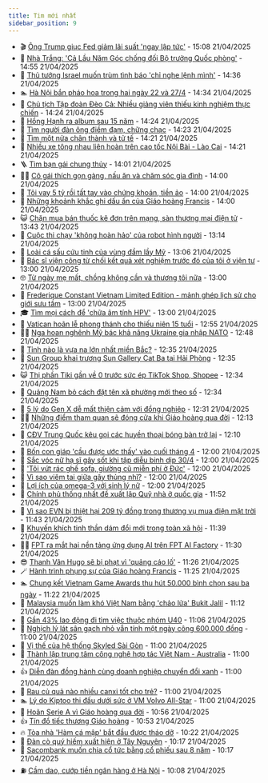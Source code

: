 ```yaml
---
title: Tim mới nhất
sidebar_position: 9
---
```


<!-- vnexpress-tin-moi-nhat:START -->
- 🎬 [Ông Trump giục Fed giảm lãi suất &#39;ngay lập tức&#39;](https://vnexpress.net/ong-trump-giuc-fed-giam-lai-suat-ngay-lap-tuc-4876966.html) - 15:08 21/04/2025
- 🐎 [Nhà Trắng: &#39;Cả Lầu Năm Góc chống đối Bộ trưởng Quốc phòng&#39;](https://vnexpress.net/nha-trang-ca-lau-nam-goc-chong-doi-bo-truong-quoc-phong-4876944.html) - 14:55 21/04/2025
- 🦍 [Thủ tướng Israel muốn trùm tình báo &#39;chỉ nghe lệnh mình&#39;](https://vnexpress.net/thu-tuong-israel-muon-trum-tinh-bao-chi-nghe-lenh-minh-4876948.html) - 14:36 21/04/2025
- 🏊 [Hà Nội bắn pháo hoa trong hai ngày 22 và 27/4](https://vnexpress.net/ha-noi-ban-phao-hoa-trong-hai-ngay-22-va-27-4-4876956.html) - 14:34 21/04/2025
- 🎊 [Chủ tịch Tập đoàn Đèo Cả: Nhiều giảng viên thiếu kinh nghiệm thực chiến](https://vnexpress.net/chu-tich-tap-doan-deo-ca-nhieu-giang-vien-thieu-kinh-nghiem-thuc-chien-4876939.html) - 14:24 21/04/2025
- 🎃 [Hồng Hạnh ra album sau 15 năm](https://vnexpress.net/hong-hanh-ra-album-sau-15-nam-4876758.html) - 14:24 21/04/2025
- 🧰 [Tìm người đàn ông điềm đạm, chững chạc](https://vnexpress.net/tim-nguoi-dan-ong-diem-dam-chung-chac-4876492.html) - 14:23 21/04/2025
- 🔭 [Tìm một nửa chân thành và tử tế](https://vnexpress.net/tim-mot-nua-chan-thanh-va-tu-te-4876491.html) - 14:21 21/04/2025
- 🫶 [Nhiều xe tông nhau liên hoàn trên cao tốc Nội Bài - Lào Cai](https://vnexpress.net/nhieu-xe-tong-nhau-lien-hoan-tren-cao-toc-noi-bai-lao-cai-4876942.html) - 14:21 21/04/2025
- 🪜 [Tìm bạn gái chung thủy](https://vnexpress.net/tim-ban-gai-chung-thuy-4876494.html) - 14:01 21/04/2025
- 👨‍🏫 [Cô gái thích gọn gàng, nấu ăn và chăm sóc gia đình](https://vnexpress.net/co-gai-thich-gon-gang-nau-an-va-cham-soc-gia-dinh-4876495.html) - 14:00 21/04/2025
- 🎊 [Tôi vay 5 tỷ rồi tất tay vào chứng khoán, tiền ảo](https://vnexpress.net/crypto-la-gi-chung-khoan-lam-toi-no-nan-4876864.html) - 14:00 21/04/2025
- 🎊 [Những khoảnh khắc ghi dấu ấn của Giáo hoàng Francis](https://vnexpress.net/nhung-khoanh-khac-ghi-dau-an-cua-giao-hoang-francis-4876843.html) - 14:00 21/04/2025
- 😺 [Chặn mua bán thuốc kê đơn trên mạng, sàn thương mại điện tử](https://vnexpress.net/chan-mua-ban-thuoc-ke-don-tren-mang-san-thuong-mai-dien-tu-4876945.html) - 13:43 21/04/2025
- 🐘 [Cuộc thi chạy &#39;không hoàn hảo&#39; của robot hình người](https://vnexpress.net/cuoc-thi-chay-khong-hoan-hao-cua-robot-hinh-nguoi-4876743.html) - 13:14 21/04/2025
- 🌁 [Loài cá sấu cứu tinh của vùng đầm lầy Mỹ](https://vnexpress.net/loai-ca-sau-cuu-tinh-cua-vung-dam-lay-my-4876537.html) - 13:06 21/04/2025
- 🐲 [Bác sĩ viện công từ chối kết quả xét nghiệm trước đó của tôi ở viện tư](https://vnexpress.net/quy-trinh-kham-chua-benh-bac-si-vien-cong-tu-choi-ket-qua-xet-nghiem-truoc-do-cua-toi-o-vien-tu-4876873.html) - 13:00 21/04/2025
- 🤓 [Từ ngày mẹ mất, chồng không cần và thương tôi nữa](https://vnexpress.net/tu-ngay-me-mat-chong-khong-can-va-thuong-toi-nua-4876841.html) - 13:00 21/04/2025
- 💪 [Frederique Constant Vietnam Limited Edition - mảnh ghép lịch sử cho giới sưu tầm](https://vnexpress.net/frederique-constant-vietnam-limited-edition-manh-ghep-lich-su-cho-gioi-suu-tam-4876930.html) - 13:00 21/04/2025
- 🎓 [Tìm mọi cách để &#39;chữa âm tính HPV&#39;](https://vnexpress.net/tim-moi-cach-de-chua-am-tinh-hpv-4876925.html) - 13:00 21/04/2025
- 🫣 [Vatican hoãn lễ phong thánh cho thiếu niên 15 tuổi](https://vnexpress.net/vatican-hoan-le-phong-thanh-cho-thieu-nien-15-tuoi-4876931.html) - 12:55 21/04/2025
- 🧑‍💻 [Nga hoan nghênh Mỹ bác khả năng Ukraine gia nhập NATO](https://vnexpress.net/nga-hoan-nghenh-my-bac-kha-nang-ukraine-gia-nhap-nato-4876936.html) - 12:48 21/04/2025
- 🐲 [Tỉnh nào là vựa na lớn nhất miền Bắc?](https://vnexpress.net/tinh-nao-la-vua-na-lon-nhat-mien-bac-4876919.html) - 12:35 21/04/2025
- 🌝 [Sun Group khai trương Sun Gallery Cat Ba tại Hải Phòng](https://vnexpress.net/sun-group-khai-truong-sun-gallery-cat-ba-tai-hai-phong-4876924.html) - 12:35 21/04/2025
- 😺 [Thị phần Tiki gần về 0 trước sức ép TikTok Shop, Shopee](https://vnexpress.net/thi-phan-tiki-gan-ve-0-truoc-suc-ep-tiktok-shop-shopee-4876826.html) - 12:34 21/04/2025
- 🐎 [Quảng Nam bỏ cách đặt tên xã phường mới theo số](https://vnexpress.net/quang-nam-bo-cach-dat-ten-xa-phuong-moi-theo-so-4876566.html) - 12:34 21/04/2025
- 🎡 [5 lý do Gen X dễ mất thiện cảm với đồng nghiệp](https://vnexpress.net/5-ly-do-gen-x-de-mat-thien-cam-voi-dong-nghiep-4876915.html) - 12:31 21/04/2025
- 👨‍🏫 [Những điểm tham quan sẽ đóng cửa khi Giáo hoàng qua đời](https://vnexpress.net/nhung-diem-tham-quan-se-dong-cua-khi-giao-hoang-qua-doi-4876862.html) - 12:13 21/04/2025
- 🦆 [CĐV Trung Quốc kêu gọi các huyền thoại bóng bàn trở lại](https://vnexpress.net/cdv-trung-quoc-keu-goi-cac-huyen-thoai-bong-ban-tro-lai-4876928.html) - 12:10 21/04/2025
- 🚦 [Bốn con giáp &#39;cầu được ước thấy&#39; vào cuối tháng 4](https://vnexpress.net/van-may-12-con-giap-con-giap-may-man-bon-con-giap-cau-duoc-uoc-thay-vao-cuoi-thang-4-4876838.html) - 12:00 21/04/2025
- 💫 [Sắc vóc nữ hạ sĩ gây sốt khi tập diễu binh dịp 30/4](https://vnexpress.net/sac-voc-nu-ha-si-gay-sot-khi-tap-dieu-binh-dip-30-4-4876630.html) - 12:00 21/04/2025
- 🎉 [&#39;Tôi vứt rác ghế sofa, giường cũ miễn phí ở Đức&#39;](https://vnexpress.net/vut-rac-cong-kenh-o-dau-toi-vut-rac-cong-kenh-mien-phi-o-duc-4876778.html) - 12:00 21/04/2025
- 🌋 [Vì sao viêm tai giữa gây thủng nhĩ?](https://vnexpress.net/vi-sao-viem-tai-giua-gay-thung-nhi-4876903.html) - 12:00 21/04/2025
- 🤖 [Lợi ích của omega-3 với sinh lý nữ](https://vnexpress.net/loi-ich-cua-omega-3-voi-sinh-ly-nu-4876680.html) - 12:00 21/04/2025
- 🦏 [Chính phủ thống nhất đề xuất lập Quỹ nhà ở quốc gia](https://vnexpress.net/chinh-phu-thong-nhat-de-xuat-lap-quy-nha-o-quoc-gia-4876927.html) - 11:52 21/04/2025
- 🦩 [Vì sao EVN bị thiệt hại 209 tỷ đồng trong thương vụ mua điện mặt trời](https://vnexpress.net/vi-sao-evn-bi-thiet-hai-209-ty-dong-trong-thuong-vu-mua-dien-mat-troi-4876348.html) - 11:43 21/04/2025
- 👺 [Khuyến khích tinh thần dám đổi mới trong toàn xã hội](https://vnexpress.net/khuyen-khich-tinh-than-dam-doi-moi-trong-toan-xa-hoi-4876891.html) - 11:39 21/04/2025
- 🧑‍🏫 [FPT ra mắt hai nền tảng ứng dụng AI trên FPT AI Factory](https://vnexpress.net/fpt-ra-mat-hai-nen-tang-ung-dung-ai-tren-fpt-ai-factory-4876817.html) - 11:30 21/04/2025
- 😎 [Thanh Vân Hugo sẽ bị phạt vì &#39;quảng cáo lố&#39;](https://vnexpress.net/thanh-van-hugo-se-bi-phat-vi-quang-cao-lo-4876923.html) - 11:26 21/04/2025
- 🪄 [Hành trình phụng sự của Giáo hoàng Francis](https://vnexpress.net/hanh-trinh-phung-su-cua-giao-hoang-francis-4876889.html) - 11:25 21/04/2025
- 🏊 [Chung kết Vietnam Game Awards thu hút 50.000 bình chọn sau ba ngày](https://vnexpress.net/chung-ket-vietnam-game-awards-thu-hut-50-000-binh-chon-sau-ba-ngay-4876702.html) - 11:22 21/04/2025
- 💃 [Malaysia muốn làm khó Việt Nam bằng &#39;chảo lửa&#39; Bukit Jalil](https://vnexpress.net/malaysia-muon-lam-kho-viet-nam-bang-chao-lua-bukit-jalil-4876901.html) - 11:12 21/04/2025
- 🦆 [Gần 43% lao động đi tìm việc thuộc nhóm U40](https://vnexpress.net/gan-43-lao-dong-di-tim-viec-thuoc-nhom-u40-4876912.html) - 11:06 21/04/2025
- 🎊 [Nghịch lý lát sân gạch nhỏ vẫn tính một ngày công 600.000 đồng](https://vnexpress.net/nghich-ly-lat-san-gach-nho-van-tinh-mot-ngay-cong-600-000-dong-4876746.html) - 11:00 21/04/2025
- 👺 [Vị thế của hệ thống Skyled Sài Gòn](https://vnexpress.net/vi-the-cua-he-thong-skyled-sai-gon-4876907.html) - 11:00 21/04/2025
- 🎡 [Thành lập trung tâm công nghệ hợp tác Việt Nam - Australia](https://vnexpress.net/thanh-lap-trung-tam-cong-nghe-hop-tac-viet-nam-australia-4876888.html) - 11:00 21/04/2025
- 👍 [Diễn đàn đồng hành cùng doanh nghiệp chuyển đổi xanh](https://vnexpress.net/dien-dan-dong-hanh-cung-doanh-nghiep-chuyen-doi-xanh-4876874.html) - 11:00 21/04/2025
- 🐎 [Rau củ quả nào nhiều canxi tốt cho trẻ?](https://vnexpress.net/rau-cu-qua-nao-nhieu-canxi-tot-cho-tre-4876833.html) - 11:00 21/04/2025
- 🏊 [Lý do Kiptoo thi đấu dưới sức ở VM Volvo All-Star](https://vnexpress.net/ly-do-kiptoo-thi-dau-duoi-suc-o-vm-volvo-all-star-4876750.html) - 11:00 21/04/2025
- 🦩 [Hoãn Serie A vì Giáo hoàng qua đời](https://vnexpress.net/hoan-serie-a-vi-giao-hoang-qua-doi-4876860.html) - 10:56 21/04/2025
- 👍 [Tín đồ tiếc thương Giáo hoàng](https://vnexpress.net/tin-do-tiec-thuong-giao-hoang-4876894.html) - 10:53 21/04/2025
- 🔥 [Tòa nhà &#39;Hàm cá mập&#39; bắt đầu được tháo dỡ](https://vnexpress.net/toa-nha-ham-ca-map-bat-dau-duoc-thao-do-4876849.html) - 10:22 21/04/2025
- 💄 [Đàn cò quý hiếm xuất hiện ở Tây Nguyên](https://vnexpress.net/dan-co-quy-hiem-xuat-hien-o-tay-nguyen-4876859.html) - 10:17 21/04/2025
- 🤡 [Sacombank muốn chia cổ tức bằng cổ phiếu sau 8 năm](https://vnexpress.net/sacombank-muon-chia-co-tuc-bang-co-phieu-4876884.html) - 10:17 21/04/2025
- ⛽️ [Cầm dao, cướp tiền ngân hàng ở Hà Nội](https://vnexpress.net/cam-dao-cuop-tien-o-phong-giao-dich-vietinbank-4876893.html) - 10:08 21/04/2025<!-- vnexpress-tin-moi-nhat:END -->
